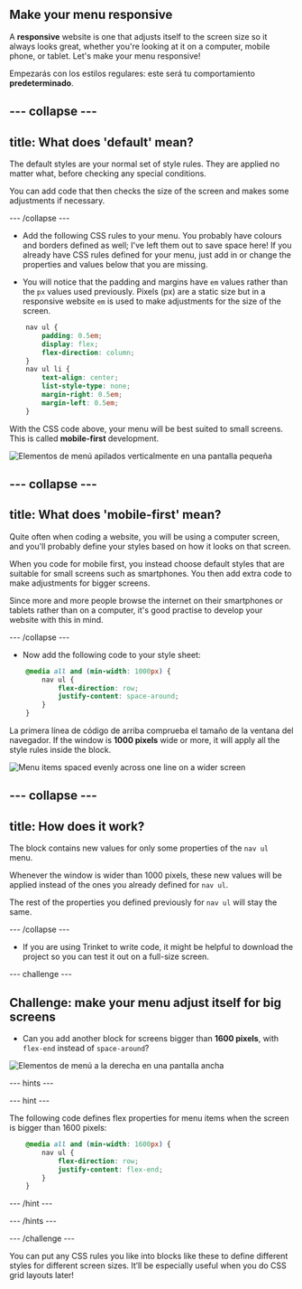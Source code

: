 ## Make your menu responsive

A **responsive** website is one that adjusts itself to the screen size so it always looks great, whether you're looking at it on a computer, mobile phone, or tablet. Let's make your menu responsive!

Empezarás con los estilos regulares: este será tu comportamiento **predeterminado**.

## \--- collapse \---

## title: What does 'default' mean?

The default styles are your normal set of style rules. They are applied no matter what, before checking any special conditions.

You can add code that then checks the size of the screen and makes some adjustments if necessary.

\--- /collapse \---

+ Add the following CSS rules to your menu. You probably have colours and borders defined as well; I've left them out to save space here! If you already have CSS rules defined for your menu, just add in or change the properties and values below that you are missing.

+ You will notice that the padding and margins have `em` values rather than the `px` values used previously. Pixels (px) are a static size but in a responsive website `em` is used to make adjustments for the size of the screen.

```css
    nav ul {
        padding: 0.5em;
        display: flex;
        flex-direction: column;
    }
    nav ul li {
        text-align: center; 
        list-style-type: none;
        margin-right: 0.5em;
        margin-left: 0.5em;
    }
```

With the CSS code above, your menu will be best suited to small screens. This is called **mobile-first** development.

![Elementos de menú apilados verticalmente en una pantalla pequeña](images/responsiveMenuMobile.png)

## \--- collapse \---

## title: What does 'mobile-first' mean?

Quite often when coding a website, you will be using a computer screen, and you'll probably define your styles based on how it looks on that screen.

When you code for mobile first, you instead choose default styles that are suitable for small screens such as smartphones. You then add extra code to make adjustments for bigger screens.

Since more and more people browse the internet on their smartphones or tablets rather than on a computer, it's good practise to develop your website with this in mind.

\--- /collapse \---

+ Now add the following code to your style sheet:

```css
    @media all and (min-width: 1000px) {
        nav ul {
            flex-direction: row;
            justify-content: space-around;
        }
    }
```

La primera línea de código de arriba comprueba el tamaño de la ventana del navegador. If the window is **1000 pixels** wide or more, it will apply all the style rules inside the block.

![Menu items spaced evenly across one line on a wider screen](images/responsiveMenuMedium.png)

## \--- collapse \---

## title: How does it work?

The block contains new values for only some properties of the `nav ul` menu.

Whenever the window is wider than 1000 pixels, these new values will be applied instead of the ones you already defined for `nav ul`.

The rest of the properties you defined previously for `nav ul` will stay the same.

\--- /collapse \---

+ If you are using Trinket to write code, it might be helpful to download the project so you can test it out on a full-size screen.

\--- challenge \---

## Challenge: make your menu adjust itself for big screens

+ Can you add another block for screens bigger than **1600 pixels**, with `flex-end` instead of `space-around`?

![Elementos de menú a la derecha en una pantalla ancha](images/responsiveMenuWide.png)

\--- hints \---

\--- hint \---

The following code defines flex properties for menu items when the screen is bigger than 1600 pixels:

```css
    @media all and (min-width: 1600px) {
        nav ul {
            flex-direction: row;
            justify-content: flex-end;
        }
    }  
```

\--- /hint \---

\--- /hints \---

\--- /challenge \---

You can put any CSS rules you like into blocks like these to define different styles for different screen sizes. It’ll be especially useful when you do CSS grid layouts later!